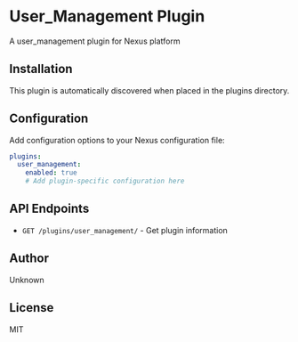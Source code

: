 # User_Management Plugin

A user_management plugin for Nexus platform

## Installation

This plugin is automatically discovered when placed in the plugins directory.

## Configuration

Add configuration options to your Nexus configuration file:

```yaml
plugins:
  user_management:
    enabled: true
    # Add plugin-specific configuration here
```

## API Endpoints

- `GET /plugins/user_management/` - Get plugin information

## Author

Unknown

## License

MIT
